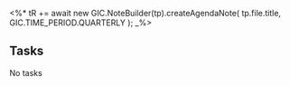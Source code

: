 <%*
tR += await new GIC.NoteBuilder(tp).createAgendaNote(
  tp.file.title,
  GIC.TIME_PERIOD.QUARTERLY
);
_%>

## Tasks

<span class="placeholder">No tasks</span>
